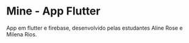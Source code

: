 # Mine - App Flutter
 App em flutter e firebase, desenvolvido pelas estudantes Aline Rose e Milena Rios. 

